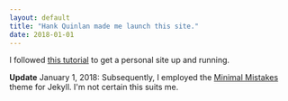 ```yaml
---
layout: default
title: "Hank Quinlan made me launch this site."
date: 2018-01-01
---
```


I followed [this tutorial](http://jmcglone.com/guides/github-pages/) to get a personal site up and running. 

**Update** January 1, 2018: Subsequently, I employed the [Minimal Mistakes](https://mmistakes.github.io/minimal-mistakes/) theme for Jekyll. I'm not certain this suits me. 